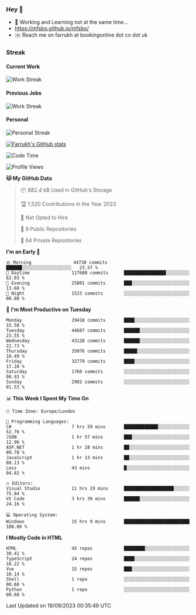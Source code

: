 ### Hey 👋

- 🏃 Working and Learning not at the same time...
- https://mfsbo.github.io/mfsbo/
- ✉️ Reach me on farrukh at bookingonline dot co dot uk

### Streak
#### Current Work
![Work Streak](https://streak-stats.demolab.com/?user=mfsbo)
#### Previous Jobs
![Work Streak](https://streak-stats.demolab.com/?user=farrukhcw)
#### Personal
![Personal Streak](https://streak-stats.demolab.com/?user=farrukhsubhani)

[![Farrukh's GitHub stats](https://github-readme-stats.vercel.app/api?username=mfsbo&hide=stars&count_private=true)](https://github.com/mfsbo/)

<!--START_SECTION:waka-->
![Code Time](http://img.shields.io/badge/Code%20Time-440%20hrs%206%20mins-blue)

![Profile Views](http://img.shields.io/badge/Profile%20Views-19-blue)

**🐱 My GitHub Data** 

> 📦 882.4 kB Used in GitHub's Storage 
 > 
> 🏆 1,520 Contributions in the Year 2023
 > 
> 🚫 Not Opted to Hire
 > 
> 📜 9 Public Repositories 
 > 
> 🔑 64 Private Repositories 
 > 
**I'm an Early 🐤** 

```text
🌞 Morning                44730 commits       ██████░░░░░░░░░░░░░░░░░░░   23.57 % 
🌆 Daytime                117688 commits      ████████████████░░░░░░░░░   62.03 % 
🌃 Evening                25801 commits       ███░░░░░░░░░░░░░░░░░░░░░░   13.60 % 
🌙 Night                  1523 commits        ░░░░░░░░░░░░░░░░░░░░░░░░░   00.80 % 
```
📅 **I'm Most Productive on Tuesday** 

```text
Monday                   29410 commits       ████░░░░░░░░░░░░░░░░░░░░░   15.50 % 
Tuesday                  44687 commits       ██████░░░░░░░░░░░░░░░░░░░   23.55 % 
Wednesday                43128 commits       ██████░░░░░░░░░░░░░░░░░░░   22.73 % 
Thursday                 35076 commits       █████░░░░░░░░░░░░░░░░░░░░   18.49 % 
Friday                   32779 commits       ████░░░░░░░░░░░░░░░░░░░░░   17.28 % 
Saturday                 1760 commits        ░░░░░░░░░░░░░░░░░░░░░░░░░   00.93 % 
Sunday                   2902 commits        ░░░░░░░░░░░░░░░░░░░░░░░░░   01.53 % 
```


📊 **This Week I Spent My Time On** 

```text
🕑︎ Time Zone: Europe/London

💬 Programming Languages: 
C#                       7 hrs 59 mins       █████████████░░░░░░░░░░░░   52.76 % 
JSON                     1 hr 57 mins        ███░░░░░░░░░░░░░░░░░░░░░░   12.96 % 
ASP.NET                  1 hr 28 mins        ██░░░░░░░░░░░░░░░░░░░░░░░   09.78 % 
JavaScript               1 hr 13 mins        ██░░░░░░░░░░░░░░░░░░░░░░░   08.13 % 
Less                     43 mins             █░░░░░░░░░░░░░░░░░░░░░░░░   04.82 % 

🔥 Editors: 
Visual Studio            11 hrs 29 mins      ███████████████████░░░░░░   75.84 % 
VS Code                  3 hrs 39 mins       ██████░░░░░░░░░░░░░░░░░░░   24.16 % 

💻 Operating System: 
Windows                  15 hrs 9 mins       █████████████████████████   100.00 % 
```

**I Mostly Code in HTML** 

```text
HTML                     45 repos            ████████░░░░░░░░░░░░░░░░░   30.41 % 
TypeScript               24 repos            ████░░░░░░░░░░░░░░░░░░░░░   16.22 % 
Vue                      15 repos            ███░░░░░░░░░░░░░░░░░░░░░░   10.14 % 
Shell                    1 repo              ░░░░░░░░░░░░░░░░░░░░░░░░░   00.68 % 
Python                   1 repo              ░░░░░░░░░░░░░░░░░░░░░░░░░   00.68 % 
```




 Last Updated on 19/09/2023 00:35:49 UTC
<!--END_SECTION:waka-->
<!--
**mfsbo/mfsbo** is a ✨ _special_ ✨ repository because its `README.md` (this file) appears on your GitHub profile.

Here are some ideas to get you started:

- 🔭 I’m currently working on ...
- 🌱 I’m currently learning ...
- 👯 I’m looking to collaborate on ...
- 🤔 I’m looking for help with ...
- 💬 Ask me about ...
- 📫 How to reach me: ...
- 😄 Pronouns: ...
- ⚡ Fun fact: ...
-->

